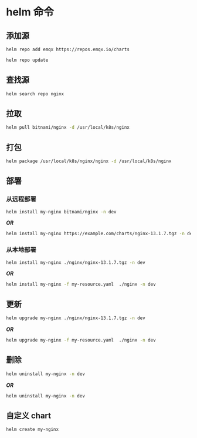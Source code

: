 # helm 命令

## 添加源

```bash
helm repo add emqx https://repos.emqx.io/charts

helm repo update
```

## 查找源

```bash
helm search repo nginx
```

## 拉取

```bash
helm pull bitnami/nginx -d /usr/local/k8s/nginx
```

## 打包

```bash
helm package /usr/local/k8s/nginx/nginx -d /usr/local/k8s/nginx
```

## 部署

### 从远程部署

```bash
helm install my-nginx bitnami/nginx -n dev
```

***OR***

```bash
helm install my-nginx https://example.com/charts/nginx-13.1.7.tgz -n dev
```

### 从本地部署

```bash
helm install my-nginx ./nginx/nginx-13.1.7.tgz -n dev
```

***OR***

```bash
helm install my-nginx -f my-resource.yaml  ./nginx -n dev
```

## 更新

```bash
helm upgrade my-nginx ./nginx/nginx-13.1.7.tgz -n dev
```

***OR***

```bash
helm upgrade my-nginx -f my-resource.yaml  ./nginx -n dev
```

## 删除

```bash
helm uninstall my-nginx -n dev
```

***OR***

```bash
helm uninstall my-nginx -n dev
```

## 自定义 chart

```bash
helm create my-nginx
```
